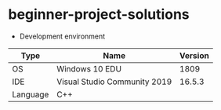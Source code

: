# beginner-project-solutions
- Development environment

| Type     | Name                         | Version |
|----------|------------------------------|---------|
| OS       | Windows 10 EDU               | 1809    |
| IDE      | Visual Studio Community 2019 | 16.5.3  |
| Language | C++                          |         |

